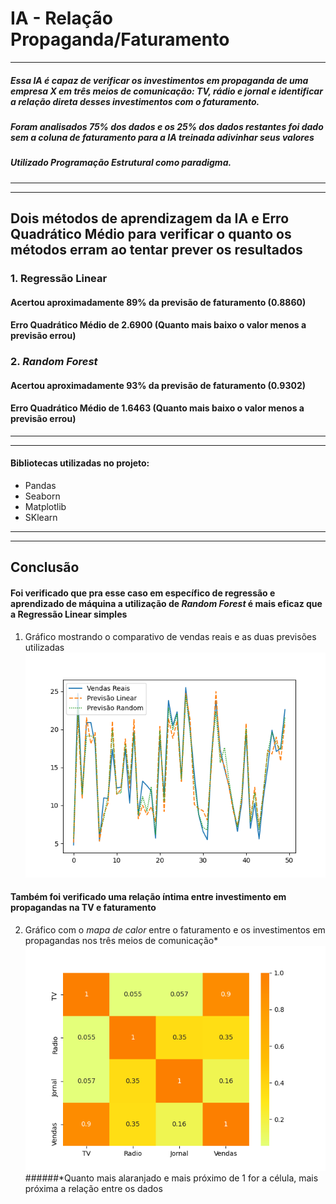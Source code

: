 # **IA** - Relação Propaganda/Faturamento
_______________________________________________
##### Essa IA é capaz de verificar os investimentos em propaganda de uma empresa X em três meios de comunicação: TV, rádio e jornal e identificar a relação direta desses investimentos com o faturamento.
##### Foram analisados 75% dos dados e os 25% dos dados restantes foi dado sem a coluna de faturamento para a IA treinada adivinhar seus valores
##### Utilizado Programação Estrutural como paradigma.
_______________________________________________
_______________________________________________

## Dois métodos de aprendizagem da IA e Erro Quadrático Médio para verificar o quanto os métodos erram ao tentar prever os resultados

### 1. Regressão Linear
#### Acertou aproximadamente 89% da previsão de faturamento (0.8860)
#### Erro Quadrático Médio de 2.6900 (Quanto mais baixo o valor menos a previsão errou)

### 2. *Random Forest*
#### Acertou aproximadamente 93% da previsão de faturamento (0.9302)
#### Erro Quadrático Médio de 1.6463 (Quanto mais baixo o valor menos a previsão errou)

_______________________________________________
_______________________________________________
#### Bibliotecas utilizadas no projeto:
* Pandas
* Seaborn
* Matplotlib
* SKlearn
_______________________________________________
_______________________________________________

## Conclusão

#### Foi verificado que pra esse caso em específico de regressão e aprendizado de máquina a utilização de *Random Forest* é mais eficaz que a Regressão Linear simples
1. Gráfico mostrando o comparativo de vendas reais e as duas previsões utilizadas
![previsões](Figure_3.png)

#### Também foi verificado uma relação íntima entre investimento em propagandas na TV e faturamento
2. Gráfico com o *mapa de calor* entre o faturamento e os investimentos em propagandas nos três meios de comunicação*
![mapa de calor](Figure_2.png)
######*Quanto mais alaranjado e mais próximo de 1 for a célula, mais próxima a relação entre os dados
